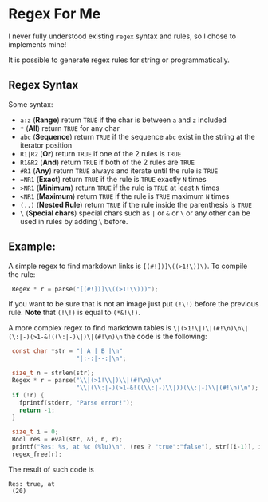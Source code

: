 # Regex For Me

I never fully understood existing `regex` syntax and rules, so I chose to implements mine!

It is possible to generate regex rules for string or programmatically.

## Regex Syntax


Some syntax:

 * `a:z` (**Range**) return `TRUE` if the char is between `a` and `z` included
 * `*` (**All**) return `TRUE` for any char
 * `abc` (**Sequence**) return `TRUE` if the sequence `abc` exist in the string at the iterator position
 * `R1|R2` (**Or**) return `TRUE` if one of the 2 rules is `TRUE`
 * `R1&R2` (**And**) return `TRUE` if both of the 2 rules are `TRUE`
 * `#R1` (**Any**) return `TRUE` always and iterate until the rule is `TRUE`
 * `=NR1`  (**Exact**) return `TRUE` if the rule is `TRUE` exactly `N` times
 * `>NR1`  (**Minimum**)  return `TRUE` if the rule is `TRUE` at least `N` times
 * `<NR1`  (**Maximum**) return `TRUE` if the rule is `TRUE` maximum `N` times
 * `(..)` (**Nested Rule**) return `TRUE` if the rule inside the parenthesis is `TRUE`
 * `\` (**Special chars**) special chars such as `|` or `&` or `\` or any other can be used in rules by adding `\` before.

## Example:

A simple regex to find markdown links is `[(#!])]\((>1!\))\)`. To compile the rule:

```c
 Regex * r = parse("[(#!])]\\((>1!\\)))");
```

If you want to be sure that is not an image just put `(!\!)` before the previous rule. **Note** that `(!\!)` is equal to `(*&!\!)`.


A more complex regex to find markdown tables is `\|(>1!\|)\|(#!\n)\n\|(\:|-)(>1-&!((\:|-)\|)\|(#!\n)\n` the code is the following:

```c
 const char *str = "| A | B |\n"
                   "|:-:|--:|\n";

 size_t n = strlen(str);
 Regex * r = parse("\\|(>1!\\|)\\|(#!\n)\n"
                   "\\|(\\:|-)(>1-&!((\\:|-)\\|))(\\:|-)\\|(#!\n)\n");
 if (!r) {
   fprintf(stderr, "Parse error!");
   return -1;
 }

 size_t i = 0;
 Bool res = eval(str, &i, n, r);
 printf("Res: %s, at %c (%lu)\n", (res ? "true":"false"), str[(i-1)], i);
 regex_free(r);
```

The result of such code is

```
Res: true, at
 (20)
```
